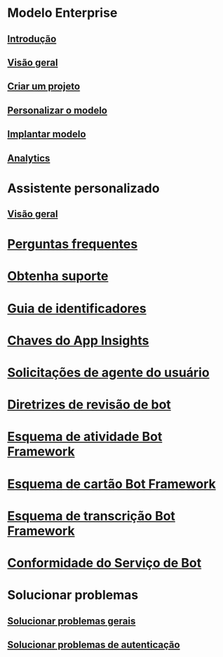 # Modelo Enterprise
## [Introdução](../v4sdk/bot-builder-enterprise-template-overview.md)
## [Visão geral](../v4sdk/bot-builder-enterprise-template-overview-detail.md)
## [Criar um projeto](../v4sdk/bot-builder-enterprise-template-create-project.md)
## [Personalizar o modelo](../v4sdk/bot-builder-enterprise-template-customize.md)
## [Implantar modelo](../v4sdk/bot-builder-enterprise-template-deployment.md)
## [Analytics](../v4sdk/bot-builder-enterprise-template-powerbi.md)
# Assistente personalizado
## [Visão geral](../v4sdk/bot-builder-custom-assistant-introduction.md)
# [Perguntas frequentes](../bot-service-resources-bot-framework-faq.md)
# [Obtenha suporte](../bot-service-resources-links-help.md)
# [Guia de identificadores](../bot-service-resources-identifiers-guide.md)
# [Chaves do App Insights](../bot-service-resources-app-insights-keys.md)
# [Solicitações de agente do usuário](../bot-service-resources-user-agent.md)
# [Diretrizes de revisão de bot](../bot-service-review-guidelines.md)
# [Esquema de atividade Bot Framework](https://github.com/Microsoft/BotBuilder/blob/hub/specs/botframework-activity/botframework-activity.md)
# [Esquema de cartão Bot Framework](https://github.com/Microsoft/BotBuilder/blob/hub/specs/botframework-activity/botframework-cards.md)
# [Esquema de transcrição Bot Framework](https://github.com/Microsoft/BotBuilder/blob/hub/specs/transcript/transcript.md)
# [Conformidade do Serviço de Bot](../v4sdk/bot-service-compliance.md)
# Solucionar problemas
## [Solucionar problemas gerais](../bot-service-troubleshoot-general-problems.md)
## [Solucionar problemas de autenticação](../bot-service-troubleshoot-authentication-problems.md)
